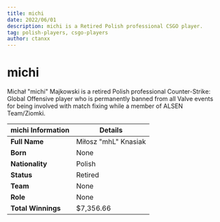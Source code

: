 ```yaml
---
title: michi
date: 2022/06/01
description: michi is a Retired Polish professional CSGO player.
tag: polish-players, csgo-players
author: ctanxx
---
```


# michi

Michał "michi" Majkowski is a retired Polish professional Counter-Strike: Global Offensive player who is permanently banned from all Valve events for being involved with match fixing while a member of ALSEN Team/Ziomki.

| **michi Information** | **Details**         |
| -------------------- | -------------------- |
| **Full Name**        | Miłosz "mhL" Knasiak |
| **Born**             | None                 |
| **Nationality**      | Polish               |
| **Status**           | Retired              |
| **Team**             | None                 |
| **Role**             | None                 |
| **Total Winnings**   | $7,356.66            |
